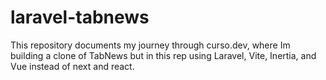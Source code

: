 # laravel-tabnews
This repository documents my journey through curso.dev, where Im building a clone of TabNews but in this rep using Laravel, Vite, Inertia, and Vue instead of next and react.

